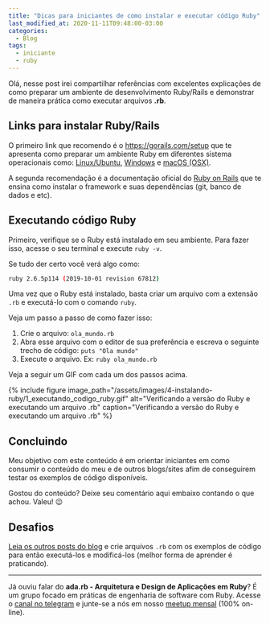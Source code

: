 ```yaml
---
title: "Dicas para iniciantes de como instalar e executar código Ruby"
last_modified_at: 2020-11-11T09:48:00-03:00
categories:
  - Blog
tags:
  - iniciante
  - ruby
---
```


Olá, nesse post irei compartilhar referências com excelentes explicações de como preparar um ambiente de desenvolvimento Ruby/Rails e demonstrar de maneira prática como executar arquivos **.rb**.

## Links para instalar Ruby/Rails

O primeiro link que recomendo é o <a href="https://gorails.com/setup" target="_blank">https://gorails.com/setup</a> que te apresenta como preparar um ambiente Ruby em diferentes sistema operacionais como: <a href="https://gorails.com/setup/ubuntu" target="_blank">Linux/Ubuntu</a>, <a href="https://gorails.com/setup/windows" target="_blank">Windows</a> e <a href="https://gorails.com/setup/osx" target="_blank">macOS (OSX)</a>.

A segunda recomendação é a documentação oficial do <a href="https://guides.rubyonrails.org/development_dependencies_install.html" target="_blank">Ruby on Rails</a> que te ensina como instalar o framework e suas dependências (git, banco de dados e etc).

## Executando código Ruby

Primeiro, verifique se o Ruby está instalado em seu ambiente. Para fazer isso, acesse o seu terminal e execute `ruby -v`.

Se tudo der certo você verá algo como:
```sh
ruby 2.6.5p114 (2019-10-01 revision 67812)
```

Uma vez que o Ruby está instalado, basta criar um arquivo com a extensão `.rb` e executá-lo com o comando `ruby`.

Veja um passo a passo de como fazer isso:
1. Crie o arquivo: `ola_mundo.rb`
2. Abra esse arquivo com o editor de sua preferência e escreva o seguinte trecho de código: `puts "Ola mundo"`
3. Execute o arquivo. Ex: `ruby ola_mundo.rb`

Veja a seguir um GIF com cada um dos passos acima.

{% include figure image_path="/assets/images/4-instalando-ruby/1_executando_codigo_ruby.gif" alt="Verificando a versão do Ruby e executando um arquivo .rb" caption="Verificando a versão do Ruby e executando um arquivo .rb" %}

## Concluindo

Meu objetivo com este conteúdo é em orientar iniciantes em como consumir o conteúdo do meu e de outros blogs/sites afim de conseguirem testar os exemplos de código disponíveis.

Gostou do conteúdo? Deixe seu comentário aqui embaixo contando o que achou. Valeu! 😉

## Desafios

<a href="/pt-BR/posts/" target="_blank">Leia os outros posts do blog</a> e crie arquivos `.rb` com os exemplos de código para então executá-los e modificá-los (melhor forma de aprender é praticando).

---

Já ouviu falar do **ada.rb - Arquitetura e Design de Aplicações em Ruby**? É um grupo focado em práticas de engenharia de software com Ruby. Acesse o <a href="https://t.me/ruby_arch_design_br" target="_blank">canal no telegram</a> e junte-se a nós em nosso <a href="https://meetup.com/pt-BR/arquitetura-e-design-de-aplicacoes-ruby/" target="_blank">meetup mensal</a> (100% on-line).
